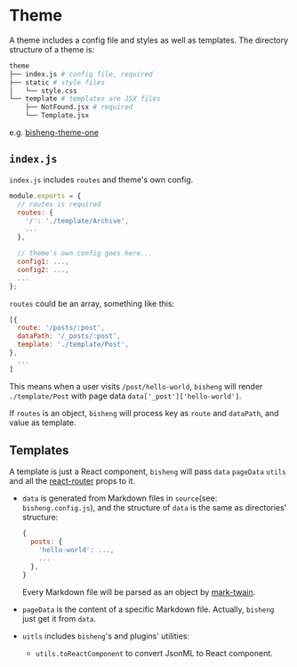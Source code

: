 # Theme

A theme includes a config file and styles as well as templates. The directory structure of a theme is:

```bash
theme
├── index.js # config file, required
├── static # style files
│   └── style.css
└── template # templates are JSX files
    ├── NotFound.jsx # required
    └── Template.jsx
```

e.g. [bisheng-theme-one](https://github.com/benjycui/bisheng-theme-one)

## `index.js`

`index.js` includes `routes` and theme's own config.

```js
module.exports = {
  // routes is required
  routes: {
    '/': './template/Archive',
    ...
  },

  // theme's own config goes here...
  config1: ...,
  config2: ...,
  ...
};
```

`routes` could be an array, something like this:

```js
[{
  route: '/posts/:post',
  dataPath: '/_posts/:post',
  template: './template/Post',
},
  ...
]
```

This means when a user visits `/post/hello-world`, `bisheng` will render `./template/Post` with page data `data['_post']['hello-world']`.

If `routes` is an object, `bisheng` will process key as `route` and `dataPath`, and value as template.

## Templates

A template is just a React component, `bisheng` will pass `data` `pageData` `utils` and all the [react-router](https://github.com/reactjs/react-router) props to it.

* `data` is generated from Markdown files in `source`(see: `bisheng.config.js`), and the structure of `data` is the same as directories' structure:

  ```js
  {
    posts: {
      'hello-world': ...,
      ...
    },
  }
  ```

  Every Markdown file will be parsed as an object by [mark-twain](https://github.com/benjycui/mark-twain).
* `pageData` is the content of a specific Markdown file. Actually, `bisheng` just get it from `data`.
* `uitls` includes `bisheng`'s and plugins' utilities:
  * `utils.toReactComponent` to convert JsonML to React component.
